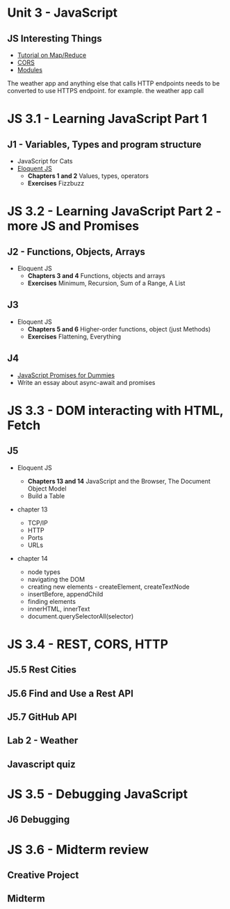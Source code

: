 # Unit 3 - JavaScript

## JS Interesting Things

- [Tutorial on Map/Reduce](https://www.olioapps.com/blog/map-reduce/)
- [CORS](https://developer.mozilla.org/en-US/docs/Web/HTTP/CORS)
- [Modules](https://www.freecodecamp.org/news/javascript-modules-a-beginner-s-guide-783f7d7a5fcc/)

The weather app and anything else that calls HTTP endpoints needs to be converted to use HTTPS endpoint.
for example. the weather app call

# JS 3.1 - Learning JavaScript Part 1

## J1 - Variables, Types and program structure

- JavaScript for Cats
- [Eloquent JS](http://eloquentjavascript.net/)
  - **Chapters 1 and 2** Values, types, operators
  - **Exercises** Fizzbuzz

# JS 3.2 - Learning JavaScript Part 2 - more JS and Promises

## J2 - Functions, Objects, Arrays

- Eloquent JS
  - **Chapters 3 and 4** Functions, objects and arrays
  - **Exercises** Minimum, Recursion, Sum of a Range, A List

## J3

- Eloquent JS
  - **Chapters 5 and 6** Higher-order functions, object (just Methods)
  - **Exercises** Flattening, Everything

## J4

- [JavaScript Promises for Dummies](https://scotch.io/tutorials/javascript-promises-for-dummies)
- Write an essay about async-await and promises

# JS 3.3 - DOM interacting with HTML, Fetch

## J5

- Eloquent JS

  - **Chapters 13 and 14** JavaScript and the Browser, The Document Object Model
  - Build a Table

- chapter 13

  - TCP/IP
  - HTTP
  - Ports
  - URLs

- chapter 14
  - node types
  - navigating the DOM
  - creating new elements - createElement, createTextNode
  - insertBefore, appendChild
  - finding elements
  - innerHTML, innerText
  - document.querySelectorAll(selector)

# JS 3.4 - REST, CORS, HTTP

## J5.5 Rest Cities

## J5.6 Find and Use a Rest API

## J5.7 GitHub API

## Lab 2 - Weather

## Javascript quiz

# JS 3.5 - Debugging JavaScript

## J6 Debugging

# JS 3.6 - Midterm review

## Creative Project

## Midterm
